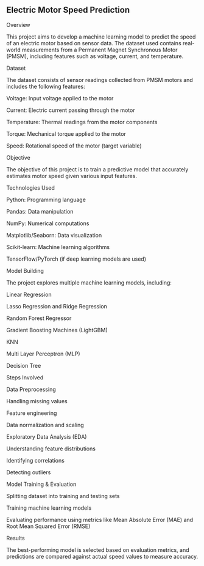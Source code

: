 ## Electric Motor Speed Prediction

Overview

This project aims to develop a machine learning model to predict the speed of an electric motor based on sensor data. The dataset used contains real-world measurements from a Permanent Magnet Synchronous Motor (PMSM), including features such as voltage, current, and temperature.

Dataset

The dataset consists of sensor readings collected from PMSM motors and includes the following features:

Voltage: Input voltage applied to the motor

Current: Electric current passing through the motor

Temperature: Thermal readings from the motor components

Torque: Mechanical torque applied to the motor

Speed: Rotational speed of the motor (target variable)

Objective

The objective of this project is to train a predictive model that accurately estimates motor speed given various input features.

Technologies Used

Python: Programming language

Pandas: Data manipulation

NumPy: Numerical computations

Matplotlib/Seaborn: Data visualization

Scikit-learn: Machine learning algorithms

TensorFlow/PyTorch (if deep learning models are used)

Model Building

The project explores multiple machine learning models, including:

Linear Regression

Lasso Regression and Ridge Regression

Random Forest Regressor

Gradient Boosting Machines (LightGBM)

KNN

Multi Layer Perceptron (MLP)

Decision Tree

Steps Involved

Data Preprocessing

Handling missing values

Feature engineering

Data normalization and scaling

Exploratory Data Analysis (EDA)

Understanding feature distributions

Identifying correlations

Detecting outliers

Model Training & Evaluation

Splitting dataset into training and testing sets

Training machine learning models

Evaluating performance using metrics like Mean Absolute Error (MAE) and Root Mean Squared Error (RMSE)

Results

The best-performing model is selected based on evaluation metrics, and predictions are compared against actual speed values to measure accuracy.
